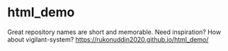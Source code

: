 # html_demo
Great repository names are short and memorable. Need inspiration? How about vigilant-system?
 https://rukonuddin2020.github.io/html_demo/
 
